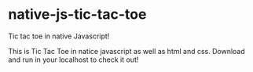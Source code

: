 # native-js-tic-tac-toe
Tic tac toe in native Javascript!

This is Tic Tac Toe in natice javascript as well as html and css. Download and run in your localhost to check it out!
